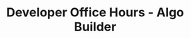 ---
title: "Developer Office Hours - Algo Builder"
description: "Algo Builder, an Algorand runtime implementation which allows you to quickly execute all Algorand transactions in a simulated environment and dapp templates"
type: "course"
category: "Developer Office Hours,Algorand Components"
difficulty: ""
summary: "Algorand Builder - an Algorand runtime implementation"
file_path: ""
image: "https://assets-global.website-files.com/5e39e095596498a8b9624af1/5ffca6e3e0d8ad9231cc2af6_Portfolio-course---final.png"
link: "https://www.youtube.com/watch?v=3V2s53BLVng&list=PLpAdAjL5F75CnEULZXsJHhvKB_yPEuRR4&index=4&ab_channel=Algorand"
status: "open"
---